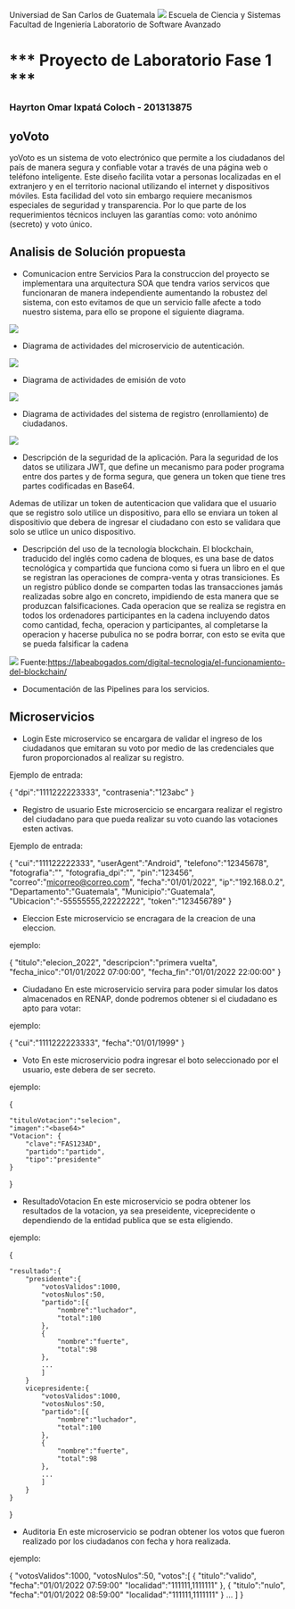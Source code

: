 Universiad de San Carlos de Guatemala ![](/image/logousac.png)
Escuela de Ciencia y Sistemas
Facultad de Ingeniería
Laboratorio de Software Avanzado

# *** Proyecto de Laboratorio Fase 1 ***


### Hayrton Omar Ixpatá Coloch - 201313875

## yoVoto

yoVoto es un sistema de voto electrónico que permite a los ciudadanos del  país de manera segura y confiable votar a través de una página web o  teléfono inteligente. Este diseño facilita votar a personas localizadas en el  extranjero y en el territorio nacional utilizando el internet y dispositivos  móviles. Esta facilidad del voto sin embargo requiere mecanismos  especiales de seguridad y transparencia. Por lo que parte de los  requerimientos técnicos incluyen las garantías como: voto anónimo  (secreto) y voto único.

## Analisis de Solución propuesta
- Comunicacion entre Servicios
Para la construccion del proyecto se implementara una arquitectura SOA que tendra varios servicos que funcionaran de manera independiente aumentando la robustez del sistema, con esto evitamos de que un servicio falle afecte a todo nuestro sistema, para ello se propone el siguiente diagrama.

![](/image/arquitectura.png)


- Diagrama de actividades del microservicio de autenticación.

![](/image/diagramaActividadesAutenticacion.png)

- Diagrama de actividades de emisión de voto

![](/image/EmisionVoto.png)

- Diagrama de actividades del sistema de registro (enrollamiento) de ciudadanos.

![](/image/RegistroCiudadano.png)

- Descripción de la seguridad de la aplicación.
Para la seguridad de los datos se utilizara JWT, que define un mecanismo para poder programa entre dos partes y de forma segura, que genera un token que tiene tres partes codificadas en Base64.

Ademas de utilizar un token de autenticacion que validara que el usuario que se registro solo utilice un dispositivo, para ello se enviara un token al dispositivio que debera de ingresar el ciudadano con esto se validara que solo se utlice un unico dispositivo.


- Descripción del uso de la tecnología blockchain.
El blockchain, traducido del inglés como cadena de bloques, es una base de datos tecnológica y compartida que funciona como si fuera un libro en el que se registran las operaciones de compra-venta y otras transiciones.
Es un registro público donde se comparten todas las transacciones jamás realizadas sobre algo en concreto, impidiendo de esta manera que se produzcan falsificaciones.
Cada operacion que se realiza se registra en todos los ordenadores participantes en la cadena incluyendo datos como cantidad, fecha, operacion y participantes, al completarse la operacion y hacerse pubulica no se podra borrar, con esto se evita que se pueda falsificar la cadena

![](/image/funciona-blockchain.png)
Fuente:https://labeabogados.com/digital-tecnologia/el-funcionamiento-del-blockchain/

- Documentación de las Pipelines para los servicios.

## Microservicios
- Login
Este microservico se encargara de validar el ingreso de los ciudadanos que emitaran su voto por medio de las credenciales que furon proporcionados al realizar su registro.

Ejemplo de entrada:

{
    "dpi":"1111222223333",
    "contrasenia":"123abc"
}

- Registro de usuario
Este microsercicio se encargara realizar el registro del ciudadano para que pueda realizar su voto cuando las votaciones esten activas.

Ejemplo de entrada:

{
    "cui":"111122222333",
    "userAgent":"Android",
    "telefono":"12345678",
    "fotografia":"<base64>",
    "fotografia_dpi":"<base64>",
    "pin":"123456",
    "correo":"micorreo@correo.com",
    "fecha":"01/01/2022",
    "ip":"192.168.0.2",
    "Departamento":"Guatemala",
    "Municipio":"Guatemala",
    "Ubicacion":"-55555555,22222222",
    "token":"123456789"
}

- Eleccion
Este microservicio se encragara de la creacion de una eleccion.

ejemplo:

{
    "titulo":"elecion_2022",
    "descripcion":"primera vuelta",
    "fecha_inico":"01/01/2022 07:00:00",
    "fecha_fin":"01/01/2022 22:00:00"
}

- Ciudadano
En este microservicio servira para poder simular los datos almacenados en RENAP, donde podremos obtener si el ciudadano es apto para votar:

ejemplo:

{
    "cui":"1111222223333",
    "fecha":"01/01/1999"
}

- Voto
En este microservicio podra ingresar el boto seleccionado por el usuario, este debera de ser secreto.

ejemplo:

{

    "tituloVotacion":"selecion",
    "imagen":"<base64>"
    "Votacion": {
        "clave":"FAS123AD",
        "partido":"partido",
        "tipo":"presidente"
    }
        
}
- ResultadoVotacion
En este microservicio se podra obtener los resultados de la votacion, ya sea preseidente, viceprecidente o dependiendo de la entidad publica que se esta eligiendo.

ejemplo:

{
    
    "resultado":{
        "presidente":{
            "votosValidos":1000,
            "votosNulos":50,
            "partido":[{
                "nombre":"luchador",
                "total":100
            },
            {
                "nombre":"fuerte",
                "total":98
            },
            ...
            ]
        }
        vicepresidente:{
            "votosValidos":1000,
            "votosNulos":50,
            "partido":[{
                "nombre":"luchador",
                "total":100
            },
            {
                "nombre":"fuerte",
                "total":98
            },
            ...
            ]
        }
    }

}

- Auditoria
En este microservicio se podran obtener los votos que fueron realizado por los ciudadanos con fecha y hora realizada.

ejemplo:

{
    "votosValidos":1000,
    "votosNulos":50,
    "votos":[
        {
            "titulo":"valido",
            "fecha":"01/01/2022 07:59:00"
            "localidad":"111111,1111111"
        },
        {
            "titulo":"nulo",
            "fecha":"01/01/2022 08:59:00"
            "localidad":"111111,1111111"
        }
        ...
    ]
}